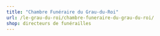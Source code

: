 ```yaml
---
title: "Chambre Funéraire du Grau-du-Roi"
url: /le-grau-du-roi/chambre-funeraire-du-grau-du-roi/
shop: directeurs de funérailles
---
```

